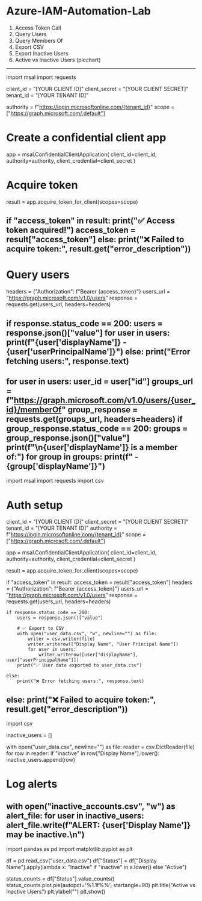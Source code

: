 # Azure-IAM-Automation-Lab
1. Access Token Call
2. Query Users
3. Query Members Of
4. Export CSV
5. Export Inactive Users
6. Active vs Inactive Users (piechart)

----------------------------------------
import msal
import requests

client_id = "[YOUR CLIENT ID]"
client_secret = "[YOUR CLIENT SECRET]"
tenant_id = "[YOUR TENANT ID]"

authority = f"https://login.microsoftonline.com/{tenant_id}"
scope = ["https://graph.microsoft.com/.default"]

# Create a confidential client app
app = msal.ConfidentialClientApplication(
    client_id=client_id,
    authority=authority,
    client_credential=client_secret
)

# Acquire token
result = app.acquire_token_for_client(scopes=scope)

if "access_token" in result:
    print("✅ Access token acquired!")
    access_token = result["access_token"]
else:
    print("❌ Failed to acquire token:", result.get("error_description"))
----------------------------------------
# Query users
headers = {"Authorization": f"Bearer {access_token}"}
users_url = "https://graph.microsoft.com/v1.0/users"
response = requests.get(users_url, headers=headers)

if response.status_code == 200:
    users = response.json()["value"]
    for user in users:
        print(f"{user['displayName']} - {user['userPrincipalName']}")
else:
    print("Error fetching users:", response.text)
----------------------------------------
for user in users:
    user_id = user["id"]
    groups_url = f"https://graph.microsoft.com/v1.0/users/{user_id}/memberOf"
    group_response = requests.get(groups_url, headers=headers)
    if group_response.status_code == 200:
        groups = group_response.json()["value"]
        print(f"\n{user['displayName']} is a member of:")
        for group in groups:
            print(f" - {group['displayName']}")
----------------------------------------
import msal
import requests
import csv

# Auth setup
client_id = "[YOUR CLIENT ID]"
client_secret = "[YOUR CLIENT SECRET]"
tenant_id = "[YOUR TENANT ID]"
authority = f"https://login.microsoftonline.com/{tenant_id}"
scope = ["https://graph.microsoft.com/.default"]

app = msal.ConfidentialClientApplication(
    client_id=client_id,
    authority=authority,
    client_credential=client_secret
)

result = app.acquire_token_for_client(scopes=scope)

if "access_token" in result:
    access_token = result["access_token"]
    headers = {"Authorization": f"Bearer {access_token}"}
    users_url = "https://graph.microsoft.com/v1.0/users"
    response = requests.get(users_url, headers=headers)

    if response.status_code == 200:
        users = response.json()["value"]

        # ✅ Export to CSV
        with open("user_data.csv", "w", newline="") as file:
            writer = csv.writer(file)
            writer.writerow(["Display Name", "User Principal Name"])
            for user in users:
                writer.writerow([user["displayName"], user["userPrincipalName"]])
        print("✅ User data exported to user_data.csv")

    else:
        print("❌ Error fetching users:", response.text)
else:
    print("❌ Failed to acquire token:", result.get("error_description"))
----------------------------------------
import csv

inactive_users = []

with open("user_data.csv", newline="") as file:
    reader = csv.DictReader(file)
    for row in reader:
        if "inactive" in row["Display Name"].lower():
            inactive_users.append(row)

# Log alerts
with open("inactive_accounts.csv", "w") as alert_file:
    for user in inactive_users:
        alert_file.write(f"ALERT: {user['Display Name']} may be inactive.\n")
----------------------------------------
import pandas as pd
import matplotlib.pyplot as plt

df = pd.read_csv("user_data.csv")
df["Status"] = df["Display Name"].apply(lambda x: "Inactive" if "inactive" in x.lower() else "Active")

status_counts = df["Status"].value_counts()
status_counts.plot.pie(autopct='%1.1f%%', startangle=90)
plt.title("Active vs Inactive Users")
plt.ylabel("")
plt.show()
